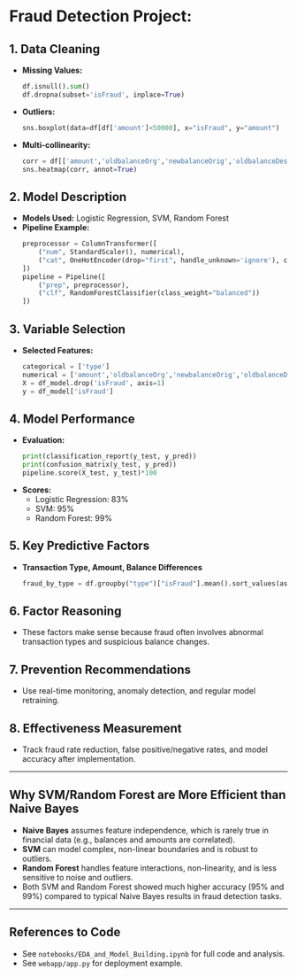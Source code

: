 # Fraud Detection Project:

## 1. Data Cleaning
- **Missing Values:**
  ```python
  df.isnull().sum()
  df.dropna(subset='isFraud', inplace=True)
  ```
- **Outliers:**
  ```python
  sns.boxplot(data=df[df['amount']<50000], x="isFraud", y="amount")
  ```
- **Multi-collinearity:**
  ```python
  corr = df[['amount','oldbalanceOrg','newbalanceOrig','oldbalanceDest','newbalanceDest','isFraud']].corr()
  sns.heatmap(corr, annot=True)
  ```

## 2. Model Description
- **Models Used:** Logistic Regression, SVM, Random Forest
- **Pipeline Example:**
  ```python
  preprocessor = ColumnTransformer([
      ("num", StandardScaler(), numerical),
      ("cat", OneHotEncoder(drop="first", handle_unknown='ignore'), categorical)
  ])
  pipeline = Pipeline([
      ("prep", preprocessor),
      ("clf", RandomForestClassifier(class_weight="balanced"))
  ])
  ```

## 3. Variable Selection
- **Selected Features:**
  ```python
  categorical = ['type']
  numerical = ['amount','oldbalanceOrg','newbalanceOrig','oldbalanceDest','newbalanceDest','balanceDiffOrig','balanceDiffDest']
  X = df_model.drop('isFraud', axis=1)
  y = df_model['isFraud']
  ```

## 4. Model Performance
- **Evaluation:**
  ```python
  print(classification_report(y_test, y_pred))
  print(confusion_matrix(y_test, y_pred))
  pipeline.score(X_test, y_test)*100
  ```
- **Scores:**
  - Logistic Regression: 83%
  - SVM: 95%
  - Random Forest: 99%

## 5. Key Predictive Factors
- **Transaction Type, Amount, Balance Differences**
  ```python
  fraud_by_type = df.groupby("type")["isFraud"].mean().sort_values(ascending=False)
  ```

## 6. Factor Reasoning
- These factors make sense because fraud often involves abnormal transaction types and suspicious balance changes.

## 7. Prevention Recommendations
- Use real-time monitoring, anomaly detection, and regular model retraining.

## 8. Effectiveness Measurement
- Track fraud rate reduction, false positive/negative rates, and model accuracy after implementation.

---

## Why SVM/Random Forest are More Efficient than Naive Bayes
- **Naive Bayes** assumes feature independence, which is rarely true in financial data (e.g., balances and amounts are correlated).
- **SVM** can model complex, non-linear boundaries and is robust to outliers.
- **Random Forest** handles feature interactions, non-linearity, and is less sensitive to noise and outliers.
- Both SVM and Random Forest showed much higher accuracy (95% and 99%) compared to typical Naive Bayes results in fraud detection tasks.

---

## References to Code
- See `notebooks/EDA_and_Model_Building.ipynb` for full code and analysis.
- See `webapp/app.py` for deployment example.
